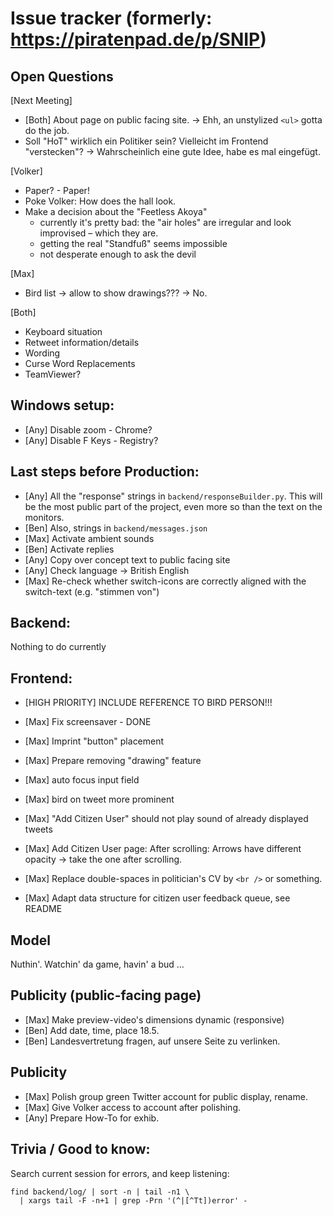 # Issue tracker (formerly: https://piratenpad.de/p/SNIP)

## Open Questions

[Next Meeting]
- [Both] About page on public facing site.
  -> Ehh, an unstylized `<ul>` gotta do the job.
- Soll "HoT" wirklich ein Politiker sein?  Vielleicht im Frontend "verstecken"?
		-> Wahrscheinlich eine gute Idee, habe es mal eingefügt.

[Volker]
- Paper? - Paper!
- Poke Volker: How does the hall look.
- Make a decision about the "Feetless Akoya"
    * currently it's pretty bad: the "air holes" are irregular and look improvised – which they are.
    * getting the real "Standfuß" seems impossible
    * not desperate enough to ask the devil

[Max]
- Bird list -> allow to show drawings???
	-> No.

[Both]
- Keyboard situation
- Retweet information/details
- Wording
- Curse Word Replacements
- TeamViewer?

## Windows setup:

- [Any] Disable zoom - Chrome?
- [Any] Disable F Keys - Registry?

## Last steps before Production:

- [Any] All the "response" strings in `backend/responseBuilder.py`.
    This will be the most public part of the project, even more so than the text on the monitors.
- [Ben] Also, strings in `backend/messages.json`
- [Max] Activate ambient sounds
- [Ben] Activate replies
- [Any] Copy over concept text to public facing site
- [Any] Check language -> British English
- [Max] Re-check whether switch-icons are correctly aligned with the switch-text (e.g. "stimmen von")

## Backend:

Nothing to do currently

## Frontend:

- [HIGH PRIORITY] INCLUDE REFERENCE TO BIRD PERSON!!!

- [Max] Fix screensaver - DONE
- [Max] Imprint "button" placement
- [Max] Prepare removing "drawing" feature
- [Max] auto focus input field
- [Max] bird on tweet more prominent
- [Max] "Add Citizen User" should not play sound of already displayed tweets
- [Max] Add Citizen User page: After scrolling: Arrows have different opacity -> take the one after scrolling.
- [Max] Replace double-spaces in politician's CV by `<br />` or something.
- [Max] Adapt data structure for citizen user feedback queue, see README

## Model

Nuthin'.  Watchin' da game, havin' a bud …

## Publicity (public-facing page)

- [Max] Make preview-video's dimensions dynamic (responsive)
- [Ben] Add date, time, place
    18.5.
- [Ben] Landesvertretung fragen, auf unsere Seite zu verlinken.

## Publicity

- [Max] Polish group green Twitter account for public display, rename.
- [Max] Give Volker access to account after polishing.
- [Any] Prepare How-To for exhib.

## Trivia / Good to know:

Search current session for errors, and keep listening:

    find backend/log/ | sort -n | tail -n1 \
      | xargs tail -F -n+1 | grep -Prn '(^|[^Tt])error' -

